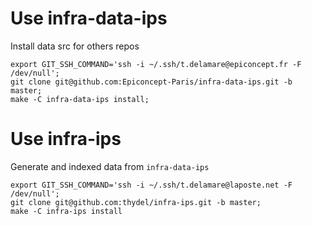 # Use infra-data-ips

Install data src for others repos

```
export GIT_SSH_COMMAND='ssh -i ~/.ssh/t.delamare@epiconcept.fr -F /dev/null';
git clone git@github.com:Epiconcept-Paris/infra-data-ips.git -b master;
make -C infra-data-ips install;
```

# Use infra-ips

Generate and indexed data from `infra-data-ips`

```
export GIT_SSH_COMMAND='ssh -i ~/.ssh/t.delamare@laposte.net -F /dev/null';
git clone git@github.com:thydel/infra-ips.git -b master;
make -C infra-ips install
```
